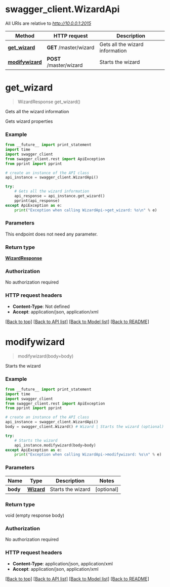 # swagger_client.WizardApi

All URIs are relative to *http://10.0.0.1:2015*

Method | HTTP request | Description
------------- | ------------- | -------------
[**get_wizard**](WizardApi.md#get_wizard) | **GET** /master/wizard | Gets all the wizard information
[**modifywizard**](WizardApi.md#modifywizard) | **POST** /master/wizard | Starts the wizard


# **get_wizard**
> WizardResponse get_wizard()

Gets all the wizard information

Gets wizard properties

### Example 
```python
from __future__ import print_statement
import time
import swagger_client
from swagger_client.rest import ApiException
from pprint import pprint

# create an instance of the API class
api_instance = swagger_client.WizardApi()

try: 
    # Gets all the wizard information
    api_response = api_instance.get_wizard()
    pprint(api_response)
except ApiException as e:
    print("Exception when calling WizardApi->get_wizard: %s\n" % e)
```

### Parameters
This endpoint does not need any parameter.

### Return type

[**WizardResponse**](WizardResponse.md)

### Authorization

No authorization required

### HTTP request headers

 - **Content-Type**: Not defined
 - **Accept**: application/json, application/xml

[[Back to top]](#) [[Back to API list]](../README.md#documentation-for-api-endpoints) [[Back to Model list]](../README.md#documentation-for-models) [[Back to README]](../README.md)

# **modifywizard**
> modifywizard(body=body)

Starts the wizard



### Example 
```python
from __future__ import print_statement
import time
import swagger_client
from swagger_client.rest import ApiException
from pprint import pprint

# create an instance of the API class
api_instance = swagger_client.WizardApi()
body = swagger_client.Wizard() # Wizard | Starts the wizard (optional)

try: 
    # Starts the wizard
    api_instance.modifywizard(body=body)
except ApiException as e:
    print("Exception when calling WizardApi->modifywizard: %s\n" % e)
```

### Parameters

Name | Type | Description  | Notes
------------- | ------------- | ------------- | -------------
 **body** | [**Wizard**](Wizard.md)| Starts the wizard | [optional] 

### Return type

void (empty response body)

### Authorization

No authorization required

### HTTP request headers

 - **Content-Type**: application/json, application/xml
 - **Accept**: application/json, application/xml

[[Back to top]](#) [[Back to API list]](../README.md#documentation-for-api-endpoints) [[Back to Model list]](../README.md#documentation-for-models) [[Back to README]](../README.md)

